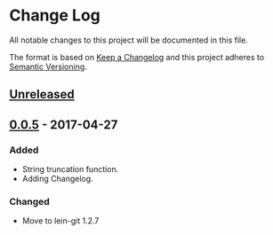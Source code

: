# Change Log
All notable changes to this project will be documented in this file.

The format is based on [Keep a Changelog](http://keepachangelog.com/)
and this project adheres to [Semantic Versioning](http://semver.org/).


## [Unreleased]


## [0.0.5] - 2017-04-27
### Added
- String truncation function.
- Adding Changelog.

### Changed
- Move to lein-git 1.2.7


[Unreleased]: https://github.com/plandes/clj-tools-misc/compare/v0.0.5...HEAD
[0.0.5]: https://github.com/plandes/clj-tools-misc/compare/v0.0.4...v0.0.5
